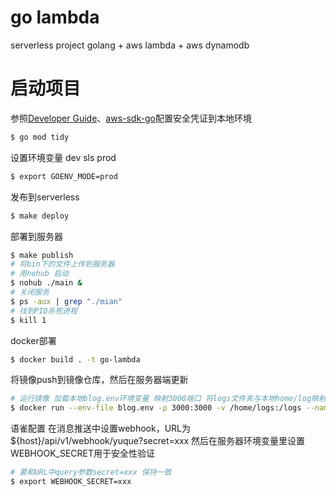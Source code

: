# go lambda
serverless project  golang + aws lambda  + aws dynamodb

# 启动项目

参照[Developer Guide](https://docs.aws.amazon.com/zh_cn/sdk-for-go/v1/developer-guide/configuring-sdk.html)、[aws-sdk-go](https://github.com/aws/aws-sdk-go#configuring-credentials)配置安全凭证到本地环境

```bash
$ go mod tidy
```

设置环境变量 dev sls prod
```bash
$ export GOENV_MODE=prod
```


发布到serverless
```bash
$ make deploy
```

部署到服务器
```bash
$ make publish
# 将bin下的文件上传到服务器
# 用nohub 启动
$ nohub ./main &
# 关闭服务
$ ps -aux | grep "./mian"
# 找到PID杀死进程
$ kill 1
```

docker部署
```bash
$ docker build . -t go-lambda 
```
将镜像push到镜像仓库，然后在服务器端更新
```bash
# 运行镜像 加载本地blog.env环境变量 映射3000端口 将logs文件夹与本地home/log映射
$ docker run --env-file blog.env -p 3000:3000 -v /home/logs:/logs --name go-blog -d 镜像名称:版本 
```

语雀配置
在消息推送中设置webhook，URL为 ${host}/api/v1/webhook/yuque?secret=xxx
然后在服务器环境变量里设置WEBHOOK_SECRET用于安全性验证
```bash
# 要和URL中query参数secret=xxx 保持一致
$ export WEBHOOK_SECRET=xxx
```